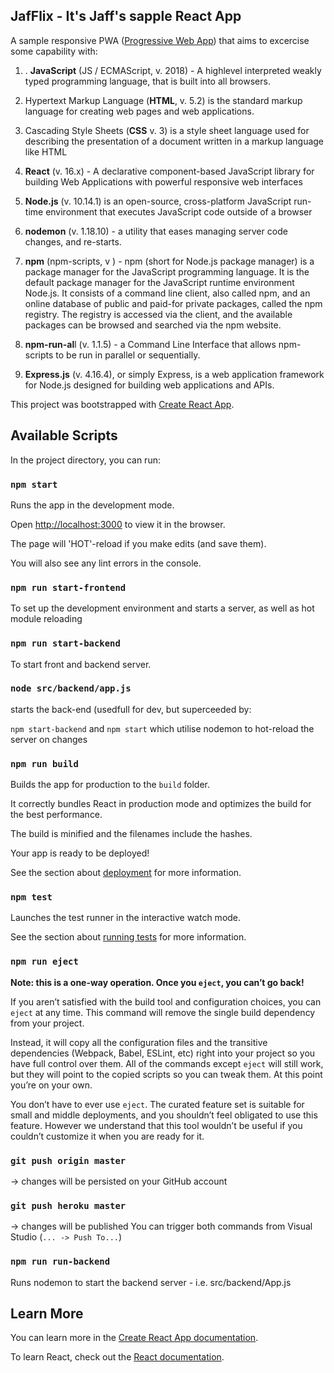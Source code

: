 ## JafFlix - It's Jaff's sapple React App

A sample responsive PWA ([Progressive Web App](https://youtu.be/m-sCdS0sQO8)) that aims to excercise some capability with:

1. . **JavaScript** (JS / ECMAScript, v. 2018) - A highlevel interpreted weakly typed programming language, that is built into all browsers.

2. Hypertext Markup Language (**HTML**, v. 5.2) is the standard markup language for creating web pages and web applications.

3. Cascading Style Sheets (**CSS** v. 3) is a style sheet language used for describing the presentation of a document written in a markup language like HTML

4. **React** (v. 16.x) - A declarative component-based JavaScript library for building Web Applications with powerful responsive web interfaces

5. **Node.js** (v. 10.14.1) is an open-source, cross-platform JavaScript run-time environment that executes JavaScript code outside of a browser

6. **nodemon** (v. 1.18.10) - a utility that eases managing server code changes, and re-starts.

7. **npm** (npm-scripts, v ) - npm (short for Node.js package manager) is a package manager for the JavaScript programming language. It is the default package manager for the JavaScript runtime environment Node.js. It consists of a command line client, also called npm, and an online database of public and paid-for private packages, called the npm registry. The registry is accessed via the client, and the available packages can be browsed and searched via the npm website.

8. **npm-run-al**l (v. 1.1.5) - a Command Line Interface that allows npm-scripts to be run in parallel or sequentially.

9. **Express.js** (v. 4.16.4), or simply Express, is a web application framework for Node.js designed for building web applications and APIs.

This project was bootstrapped with [Create React App](https://github.com/facebook/create-react-app).

## Available Scripts

In the project directory, you can run:

### `npm start`

Runs the app in the development mode.<br>

Open [http://localhost:3000](http://localhost:3000) to view it in the browser.

The page will 'HOT'-reload if you make edits (and save them).<br>

You will also see any lint errors in the console.

### `npm run start-frontend`

To set up the development environment and starts a server, as well as hot module reloading

### `npm run start-backend`

To start front and backend server.

### `node src/backend/app.js`

starts the back-end (usedfull for dev, but superceeded by:

`npm start-backend` and
`npm start` which utilise nodemon to hot-reload the server on changes

### `npm run build`

Builds the app for production to the `build` folder.<br>

It correctly bundles React in production mode and optimizes the build for the best performance.

The build is minified and the filenames include the hashes.<br>

Your app is ready to be deployed!

See the section about [deployment](https://facebook.github.io/create-react-app/docs/deployment) for more information.

### `npm test`

Launches the test runner in the interactive watch mode.<br>

See the section about [running tests](https://facebook.github.io/create-react-app/docs/running-tests) for more information.

### `npm run eject`

**Note: this is a one-way operation. Once you `eject`, you can’t go back!**

If you aren’t satisfied with the build tool and configuration choices, you can `eject` at any time. This command will remove the single build dependency from your project.

Instead, it will copy all the configuration files and the transitive dependencies (Webpack, Babel, ESLint, etc) right into your project so you have full control over them. All of the commands except `eject` will still work, but they will point to the copied scripts so you can tweak them. At this point you’re on your own.

You don’t have to ever use `eject`. The curated feature set is suitable for small and middle deployments, and you shouldn’t feel obligated to use this feature. However we understand that this tool wouldn’t be useful if you couldn’t customize it when you are ready for it.

### `git push origin master`

 -> changes will be persisted on your GitHub account
### `git push heroku master` 

-> changes will be published
You can trigger both commands from Visual Studio (`... -> Push To...`) 

### `npm run run-backend`

Runs nodemon to start the backend server - i.e. src/backend/App.js

## Learn More

You can learn more in the [Create React App documentation](https://facebook.github.io/create-react-app/docs/getting-started).

To learn React, check out the [React documentation](https://reactjs.org/).